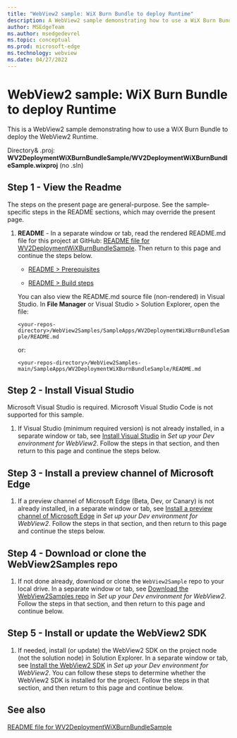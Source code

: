 ```yaml
---
title: "WebView2 sample: WiX Burn Bundle to deploy Runtime"
description: A WebView2 sample demonstrating how to use a WiX Burn Bundle to deploy the WebView2 Runtime.
author: MSEdgeTeam
ms.author: msedgedevrel
ms.topic: conceptual
ms.prod: microsoft-edge
ms.technology: webview
ms.date: 04/27/2022
---
```

# WebView2 sample: WiX Burn Bundle to deploy Runtime

This is a WebView2 sample demonstrating how to use a WiX Burn Bundle to deploy the WebView2 Runtime.

Directory& .proj: **WV2DeploymentWiXBurnBundleSample/WV2DeploymentWiXBurnBundleSample.wixproj** (no .sln)


<!-- ====================================================================== -->
## Step 1 - View the Readme

The steps on the present page are general-purpose.  See the sample-specific steps in the README sections, which may override the present page.

1. **README** - In a separate window or tab, read the rendered README.md file for this project at GitHub: [README file for WV2DeploymentWiXBurnBundleSample](https://github.com/MicrosoftEdge/WebView2Samples/tree/main/SampleApps/WV2DeploymentWiXBurnBundleSample#readme).  Then return to this page and continue the steps below.

   * [README > Prerequisites](https://github.com/MicrosoftEdge/WebView2Samples/tree/main/SampleApps/WV2DeploymentWiXBurnBundleSample#prerequisites)

   * [README > Build steps](https://github.com/MicrosoftEdge/WebView2Samples/tree/main/SampleApps/WV2DeploymentWiXBurnBundleSample#build-steps)

   You can also view the README.md source file (non-rendered) in Visual Studio.  In **File Manager** or Visual Studio > Solution Explorer, open the file:<!-- todo: is there a .md preview capability locally? -->

   `<your-repos-directory>/WebView2Samples/SampleApps/WV2DeploymentWiXBurnBundleSample/README.md`

   or:

   `<your-repos-directory>/WebView2Samples-main/SampleApps/WV2DeploymentWiXBurnBundleSample/README.md`


<!-- ====================================================================== -->
## Step 2 - Install Visual Studio

Microsoft Visual Studio is required.  Microsoft Visual Studio Code is not supported for this sample.

1. If Visual Studio (minimum required version) is not already installed, in a separate window or tab, see [Install Visual Studio](../how-to/machine-setup.md#install-visual-studio) in _Set up your Dev environment for WebView2_.  Follow the steps in that section, and then return to this page and continue the steps below.


<!-- ====================================================================== -->
## Step 3 - Install a preview channel of Microsoft Edge

1. If a preview channel of Microsoft Edge (Beta, Dev, or Canary) is not already installed, in a separate window or tab, see [Install a preview channel of Microsoft Edge](../how-to/machine-setup.md#install-a-preview-channel-of-microsoft-edge) in _Set up your Dev environment for WebView2_.  Follow the steps in that section, and then return to this page and continue the steps below.


<!-- ====================================================================== -->
## Step 4 - Download or clone the WebView2Samples repo

1. If not done already, download or clone the `WebView2Sample` repo to your local drive.  In a separate window or tab, see [Download the WebView2Samples repo](../how-to/machine-setup.md#download-the-webview2samples-repo) in _Set up your Dev environment for WebView2_.  Follow the steps in that section, and then return to this page and continue below.


<!-- ====================================================================== -->
<!-- ## Step 5 - Open .sln in Visual Studio -->

<!-- 1. On your local drive, open the `.sln` file in Visual Studio, in the directory:

   *  `<your-repos-directory>/WebView2Samples/SampleApps/WV2DeploymentWiXBurnBundleSample/WV2DeploymentWiXBurnBundleSample.sln`

   or:

   *  `<your-repos-directory>/WebView2Samples-main/SampleApps/WV2DeploymentWiXBurnBundleSample/WV2DeploymentWiXBurnBundleSample.sln` -->


<!-- ====================================================================== -->
<!-- 1. **Visual Studio workloads** - If prompted, install any Visual Studio workloads that are requested.  In a separate window or tab, see [Install Visual Studio workloads](../how-to/machine-setup.md#install-visual-studio-workloads) in _Set up your Dev environment for WebView2_.  Follow the steps in that section, and then return to this page and continue below. -->


<!-- ====================================================================== -->
   <!-- Solution Explorer shows the **WV2DeploymentWiXBurnBundleSample** project. -->

   <!-- ![The WV2DeploymentWiXBurnBundleSample sample opened in Visual Studio in Solution Explorer.](media/wv2deploymentwiXburnbundlesample-in-solution-explorer.png) -->
   <!--todo: create png-->


<!-- ====================================================================== -->
## Step 5 - Install or update the WebView2 SDK

1. If needed, install (or update) the WebView2 SDK on the project node (not the solution node) in Solution Explorer.  In a separate window or tab, see [Install the WebView2 SDK](../how-to/machine-setup.md#install-the-webview2-sdk) in _Set up your Dev environment for WebView2_.  You can follow these steps to determine whether the WebView2 SDK is installed for the project.  Follow the steps in that section, and then return to this page and continue below.


<!-- 1. In Visual Studio, select **Debug** > **Start Debugging** (`F5`). -->

   <!-- The sample app window opens. -->

<!-- 1. In the sample app window, use the sample app.  In the Visual Studio code editor, inspect the code; see [README file for WV2DeploymentWiXBurnBundleSample](https://github.com/MicrosoftEdge/WebView2Samples/tree/main/SampleApps/WV2DeploymentWiXBurnBundleSample#readme). -->

<!-- 1. Close the sample app window. -->


<!-- ====================================================================== -->
## See also

[README file for WV2DeploymentWiXBurnBundleSample](https://github.com/MicrosoftEdge/WebView2Samples/tree/main/SampleApps/WV2DeploymentWiXBurnBundleSample#readme)
